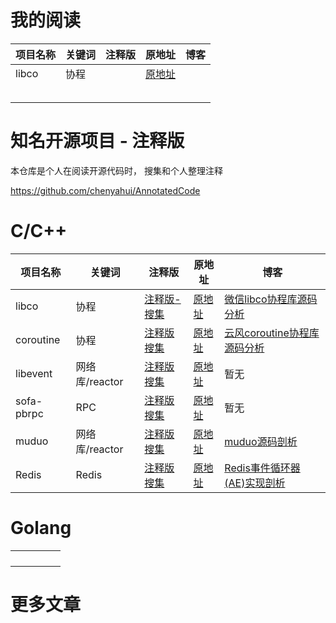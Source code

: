 # 我的阅读



| 项目名称 | 关键词 | 注释版 | 原地址                                     | 博客 |
| -------- | ------ | ------ | ------------------------------------------ | ---- |
| libco    | 协程   |        | [原地址](https://github.com/boostorg/asio) |      |
|          |        |        |                                            |      |
|          |        |        |                                            |      |
|          |        |        |                                            |      |
|          |        |        |                                            |      |
|          |        |        |                                            |      |







# 知名开源项目 - 注释版

本仓库是个人在阅读开源代码时， 搜集和个人整理注释

https://github.com/chenyahui/AnnotatedCode

# C/C++
| 项目名称 | 关键词 | 注释版 | 原地址 | 博客 |
| ------| ------ | ------ | ------ | ------ |
| libco | 协程 |[注释版-搜集](https://github.com/chenyahui/annotated_code/tree/master/libco)| [原地址](https://github.com/Tencent/libco)|[微信libco协程库源码分析](http://www.cyhone.com/articles/analysis-of-libco/) |
| coroutine | 协程 |[注释版搜集](https://github.com/chenyahui/annotated_code/tree/master/coroutine)|[原地址](https://github.com/cloudwu/coroutine)| [云风coroutine协程库源码分析](http://www.cyhone.com/articles/analysis-of-cloudwu-coroutine/) |
| libevent | 网络库/reactor |[注释版搜集](https://github.com/chenyahui/annotated_code/tree/master/libevent)| [原地址](https://github.com/libevent/libevent)| 暂无 |
| sofa-pbrpc | RPC |[注释版搜集](https://github.com/chenyahui/annotated_code/tree/master/sofa-pbrpc)| [原地址](https://github.com/baidu/sofa-pbrpc)|暂无 |
| muduo | 网络库/reactor |[注释版搜集](https://github.com/chenyahui/annotated_code/tree/master/muduo)|[原地址](https://github.com/chenshuo/muduo) |[muduo源码剖析](http://www.cyhone.com/articles/analysis-of-muduo/) |
| Redis | Redis |[注释版搜集](https://github.com/chenyahui/AnnotatedCode/tree/master/redis-5.0)|[原地址](https://github.com/antirez/redis)|[Redis事件循环器(AE)实现剖析](https://www.cyhone.com/articles/analysis-of-redis-ae/)|

# Golang
|      |      |      |      |      |
| ------| ------ | ------ | ------ | ------ |
|      |      |      |      |      |
|      |      |      |      |      |
|      |      |      |      |      |
|      |      |      |      |      |



# 更多文章

